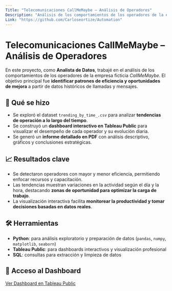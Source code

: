 ```yaml
---
Title: "Telecomunicaciones CallMeMaybe – Análisis de Operadores"
Description: "Análisis de los comportamientos de los operadores de la empresa ficticia CallMeMaybe"
Link: "https://github.com/Carloseortize/Automation"
---
```

# Telecomunicaciones CallMeMaybe – Análisis de Operadores

En este proyecto, como **Analista de Datos**, trabajé en el análisis de los comportamientos de los operadores de la empresa ficticia *CallMeMaybe*. El objetivo principal fue **identificar patrones de eficiencia y oportunidades de mejora** a partir de datos históricos de llamadas y mensajes.

## 🔹 Qué se hizo

- Se exploró el dataset `trending_by_time_.csv` para analizar **tendencias de operación a lo largo del tiempo**.  
- Se construyó un **dashboard interactivo en Tableau Public** para visualizar el desempeño de cada operador y su evolución diaria.  
- Se generó un **informe detallado en PDF** con análisis descriptivo, gráficos y conclusiones estratégicas.  

## 📈 Resultados clave

- Se detectaron operadores con mayor y menor eficiencia, permitiendo enfocar recursos y capacitación.  
- Las tendencias muestran variaciones en la actividad según el día y la hora, destacando **zonas de oportunidad para optimizar la carga de trabajo**.  
- La visualización interactiva facilita **monitorear la productividad y tomar decisiones basadas en datos reales**.

## 🛠 Herramientas

- **Python**: para análisis exploratorio y preparación de datos (`pandas`, `numpy`, `matplotlib`, `seaborn`)  
- **Tableau Public**: para dashboards interactivos y visualización profesional  
- **SQL**: consultas para extracción y limpieza de datos  

## 🔗 Acceso al Dashboard

[Ver Dashboard en Tableau Public](https://public.tableau.com/views/Telecomunicaciones_CallMeMaybe_Carlos_Ortiz/Dashboard1?:language=en-US&publish=yes&:sid=&:redirect=auth&:display_count=n&:origin=viz_share_link)


